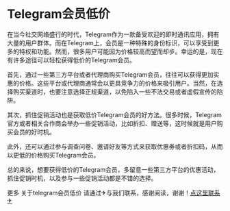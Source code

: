 # Telegram会员低价

在当今社交网络盛行的时代，Telegram作为一款备受欢迎的即时通讯应用，拥有大量的用户群体。而在Telegram上，会员是一种特殊的身份标识，可以享受到更多的特权和功能。然而，很多用户可能因为价格较高而望而却步。幸运的是，现在有许多途径可以轻松获得低价的Telegram会员。

首先，通过一些第三方平台或者代理商购买Telegram会员，往往可以获得更加实惠的价格。这些平台或代理商通常会以更具竞争力的价格来吸引用户。当然，在选择购买渠道时，也要注意选择正规渠道，以免陷入一些不法交易或者虚假宣传的陷阱。

其次，抓住促销活动也是获取低价Telegram会员的好方法。很多时候，Telegram官方或者相关合作商会举办一些促销活动，比如折扣、赠送等，这时候就是用户购买会员的好时机。

此外，还可以通过参与调查问卷、邀请好友等方式来获取优惠券或者折扣码，从而以更低的价格购买Telegram会员。

总的来说，想要获得低价的Telegram会员，多留意一些第三方平台的优惠活动，抓住促销时机，以及参与一些促销活动都是不错的选择。

更多 关于telegram会员低价 请通过✈与我们联系，感谢阅读，谢谢！[点这里联系✈](https://d.k02.cc)